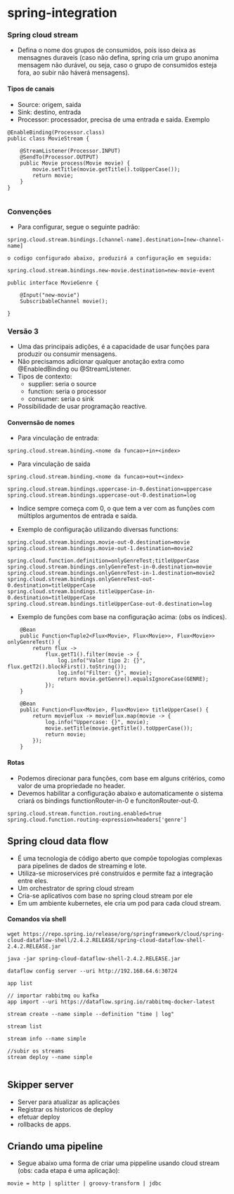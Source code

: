 # spring-integration

### Spring cloud stream
- Defina o nome dos grupos de consumidos, pois isso deixa as mensagnes duraveis (caso não defina, spring cria um grupo anonima mensagem não durável, ou seja, caso o grupo de consumidos esteja fora, ao subir não háverá mensagens).

#### Tipos de canais
- Source: origem, saida
- Sink: destino, entrada
- Processor: processador, precisa de uma entrada e saida. Exemplo
```
@EnableBinding(Processor.class)
public class MovieStream {

    @StreamListener(Processor.INPUT)
    @SendTo(Processor.OUTPUT)
    public Movie process(Movie movie) {
        movie.setTitle(movie.getTitle().toUpperCase());
        return movie;
    }
}


```

### Convenções
- Para configurar, segue o seguinte padrão:
```
spring.cloud.stream.bindings.[channel-name].destination=[new-channel-name]

o codigo configurado abaixo, produzirá a configuração em seguida:

spring.cloud.stream.bindings.new-movie.destination=new-movie-event

public interface MovieGenre {
    
    @Input("new-movie")
    SubscribableChannel movie();

}
```

### Versão 3
- Uma das principais adições, é a capacidade de usar funções para produzir ou consumir mensagens.
- Não precisamos adicionar qualquer anotação extra como @EnabledBinding ou @StreamListener.
- Tipos de contexto:
  -  supplier: seria o source
  -  function: seria o processor
  -  consumer: seria o sink
- Possibilidade de usar programação reactive.

#### Convernsão de nomes
- Para vinculação de entrada:
```
spring.cloud.stream.binding.<nome da funcao>+in+<index>
```
- Para vinculação de saida
```
spring.cloud.stream.binding.<nome da funcao>+out+<index>

spring.cloud.stream.bindings.uppercase-in-0.destination=uppercase
spring.cloud.stream.bindings.uppercase-out-0.destination=log
```
- Indice sempre começa com 0, o que tem a ver com as funções com múltiplos argumentos de entrada e saída.

- Exemplo de configuração utilizando diversas functions:
```
spring.cloud.stream.bindings.movie-out-0.destination=movie
spring.cloud.stream.bindings.movie-out-1.destination=movie2

spring.cloud.function.definition=onlyGenreTest;titleUpperCase
spring.cloud.stream.bindings.onlyGenreTest-in-0.destination=movie
spring.cloud.stream.bindings.onlyGenreTest-in-1.destination=movie2
spring.cloud.stream.bindings.onlyGenreTest-out-0.destination=titleUpperCase
spring.cloud.stream.bindings.titleUpperCase-in-0.destination=titleUpperCase
spring.cloud.stream.bindings.titleUpperCase-out-0.destination=log

```
- Exemplo de funções com base na configuração acima: (obs os índices).

```
    @Bean
    public Function<Tuple2<Flux<Movie>, Flux<Movie>>, Flux<Movie>> onlyGenreTest() {
        return flux ->
            flux.getT1().filter(movie -> {
                log.info("Valor tipo 2: {}", flux.getT2().blockFirst().toString());
                log.info("Filter: {}", movie);
                return movie.getGenre().equalsIgnoreCase(GENRE);
            });
    }

    @Bean
    public Function<Flux<Movie>, Flux<Movie>> titleUpperCase() {
        return movieFlux -> movieFlux.map(movie -> {
            log.info("Uppercase: {}", movie);
            movie.setTitle(movie.getTitle().toUpperCase());
            return movie;
        });
    }
```

#### Rotas
- Podemos direcionar para funções, com base em alguns critérios, como valor de uma propriedade no header.
- Devemos habilitar a configuração abaixo e automaticamente o sistema criará os bindings functionRouter-in-0 e funcitonRouter-out-0.
```
spring.cloud.stream.function.routing.enabled=true
spring.cloud.function.routing-expression=headers['genre']
```
## Spring cloud data flow
- É uma tecnologia de código aberto que compõe topologias complexas para pipelines de dados de streaming e lote.
- Utiliza-se microservices pré construídos e permite faz a integração entre eles.
- Um orchestrator de spring cloud stream
- Cria-se aplicativos com base no spring cloud stream por ele
- Em um ambiente kubernetes, ele cria um pod para cada cloud stream.

#### Comandos via shell
```
wget https://repo.spring.io/release/org/springframework/cloud/spring-cloud-dataflow-shell/2.4.2.RELEASE/spring-cloud-dataflow-shell-2.4.2.RELEASE.jar 

java -jar spring-cloud-dataflow-shell-2.4.2.RELEASE.jar

dataflow config server --uri http://192.168.64.6:30724

app list

// importar rabbitmq ou kafka
app import --uri https://dataflow.spring.io/rabbitmq-docker-latest

stream create --name simple --definition "time | log"

stream list

stream info --name simple

//subir os streams
stream deploy --name simple


```

## Skipper server
- Server para atualizar as aplicações
- Registrar os historicos de deploy
- efetuar deploy
- rollbacks de apps.

## Criando uma pipeline
- Segue abaixo uma forma de criar uma pippeline usando cloud stream (obs: cada etapa é uma aplicação):
```
movie = http | splitter | groovy-transform | jdbc
```
